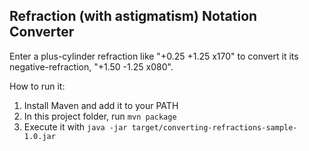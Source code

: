 Refraction (with astigmatism) Notation Converter
------------------------------------------------

Enter a plus-cylinder refraction like "+0.25 +1.25 x170" to convert it its negative-refraction, "+1.50 -1.25 x080".

How to run it:
 1. Install Maven and add it to your PATH
 2. In this project folder, run `mvn package`
 3. Execute it with `java -jar target/converting-refractions-sample-1.0.jar`